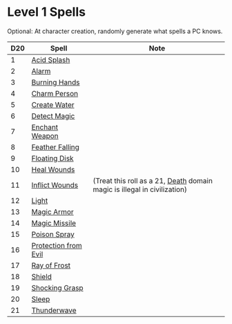 # Level 1 Spells

Optional: At character creation, randomly generate what spells a PC knows.

| D20 | Spell                                               | Note                                                                                                          |
| --- | --------------------------------------------------- | ------------------------------------------------------------------------------------------------------------- |
| 1   | [Acid Splash](Acid%20Splash.md)                     |                                                                                                               |
| 2   | [Alarm](Alarm.md)                                   |                                                                                                               |
| 3   | [Burning Hands](Burning%20Hands.md)                 |                                                                                                               |
| 4   | [Charm Person](Charm%20Person.md)                   |                                                                                                               |
| 5   | [Create Water](Create%20Water.md)                   |                                                                                                               |
| 6   | [Detect Magic](Detect%20Magic.md)                   |                                                                                                               |
| 7   | [Enchant Weapon](Enchant%20Weapon.md)               |                                                                                                               |
| 8   | [Feather Falling](Feather%20Falling.md)             |                                                                                                               |
| 9   | [Floating Disk](Floating%20Disk.md)                 |                                                                                                               |
| 10  | [Heal Wounds](Heal%20Wounds.md)                     |                                                                                                               |
| 11  | [Inflict Wounds](Inflict%20Wounds.md)               | (Treat this roll as a 21, [Death](../../../Spell%20Domains/Death.md) domain magic is illegal in civilization) |
| 12  | [Light](Light.md)                                   |                                                                                                               |
| 13  | [Magic Armor](Magic%20Armor.md)                     |                                                                                                               |
| 14  | [Magic Missile](Magic%20Missile.md)                 |                                                                                                               |
| 15  | [Poison Spray](Poison%20Spray.md)                   |                                                                                                               |
| 16  | [Protection from Evil](Protection%20from%20Evil.md) |                                                                                                               |
| 17  | [Ray of Frost](Ray%20of%20Frost.md)                 |                                                                                                               |
| 18  | [Shield](Shield.md)                                 |                                                                                                               |
| 19  | [Shocking Grasp](Shocking%20Grasp.md)               |                                                                                                               |
| 20  | [Sleep](Sleep.md)                                   |                                                                                                               |
| 21  | [Thunderwave](Thunderwave.md)                       |                                                                                                               |
